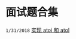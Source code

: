 # 面试题合集

`1/31/2018`  [实现 atoi 和 atol](https://github.com/YangXiaoHei/Interview_Question_Solutions/blob/master/atoi和atol的实现/atoi和atol的实现/main.c)
